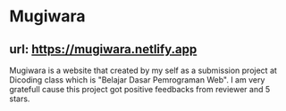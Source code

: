 # Mugiwara
## url: https://mugiwara.netlify.app

Mugiwara is a website that created by my self as a submission project at Dicoding class which is "Belajar Dasar Pemrograman Web".
I am very gratefull cause this project got positive feedbacks from reviewer and 5 stars.
